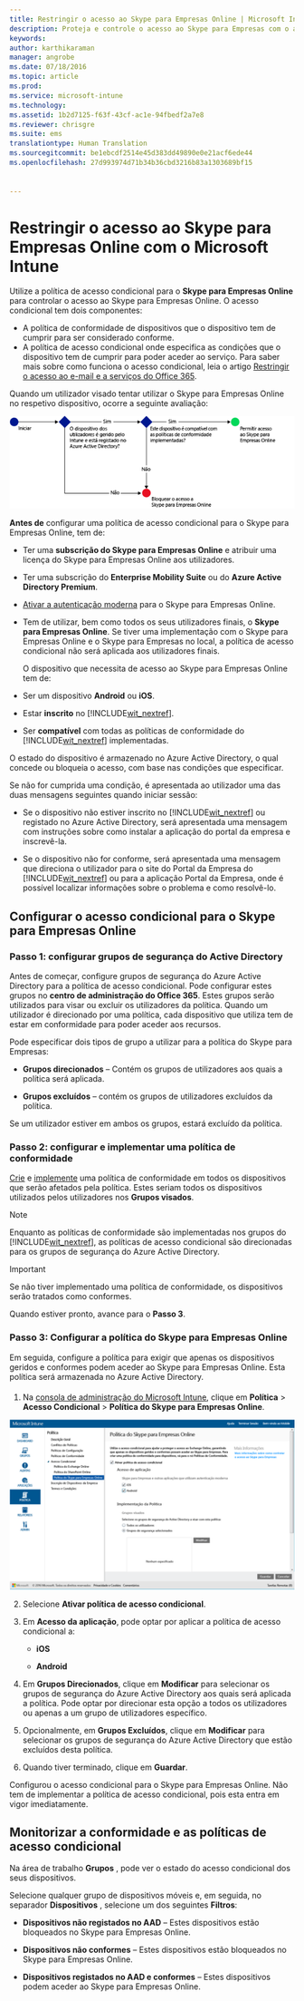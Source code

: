 ```yaml
---
title: Restringir o acesso ao Skype para Empresas Online | Microsoft Intune
description: Proteja e controle o acesso ao Skype para Empresas com o acesso condicional.
keywords: 
author: karthikaraman
manager: angrobe
ms.date: 07/18/2016
ms.topic: article
ms.prod: 
ms.service: microsoft-intune
ms.technology: 
ms.assetid: 1b2d7125-f63f-43cf-ac1e-94fbedf2a7e8
ms.reviewer: chrisgre
ms.suite: ems
translationtype: Human Translation
ms.sourcegitcommit: be1ebcdf2514e45d383dd49890e0e21acf6ede44
ms.openlocfilehash: 27d993974d71b34b36cbd3216b83a1303689bf15


---
```


# Restringir o acesso ao Skype para Empresas Online com o Microsoft Intune
Utilize a política de acesso condicional para o **Skype para Empresas Online** para controlar o acesso ao Skype para Empresas Online.
O acesso condicional tem dois componentes:
- A política de conformidade de dispositivos que o dispositivo tem de cumprir para ser considerado conforme.
- A política de acesso condicional onde especifica as condições que o dispositivo tem de cumprir para poder aceder ao serviço.
Para saber mais sobre como funciona o acesso condicional, leia o artigo [Restringir o acesso ao e-mail e a serviços do Office 365](restrict-access-to-email-and-o365-services-with-microsoft-intune.md).

Quando um utilizador visado tentar utilizar o Skype para Empresas Online no respetivo dispositivo, ocorre a seguinte avaliação:

![Diagrama que mostra os pontos de decisão utilizados para determinar se um dispositivo tem permissão para aceder ao Skype para Empresas Online ou é bloqueado](../media/ConditionalAccess_SkypeforBusiness.png)

**Antes de** configurar uma política de acesso condicional para o Skype para Empresas Online, tem de:
- Ter uma **subscrição do Skype para Empresas Online** e atribuir uma licença do Skype para Empresas Online aos utilizadores.
- Ter uma subscrição do **Enterprise Mobility Suite** ou do **Azure Active Directory Premium**.
-   [Ativar a autenticação moderna](https://docs.microsoft.com/en-us/intune/deploy-use/restrict-access-to-skype-for-business-online-with-microsoft-intune) para o Skype para Empresas Online.
-  Tem de utilizar, bem como todos os seus utilizadores finais, o **Skype para Empresas Online**. Se tiver uma implementação com o Skype para Empresas Online e o Skype para Empresas no local, a política de acesso condicional não será aplicada aos utilizadores finais.

    O dispositivo que necessita de acesso ao Skype para Empresas Online tem de:

-   Ser um dispositivo **Android** ou **iOS**.

-   Estar **inscrito** no [!INCLUDE[wit_nextref](../includes/wit_nextref_md.md)].

-   Ser **compatível** com todas as políticas de conformidade do [!INCLUDE[wit_nextref](../includes/wit_nextref_md.md)] implementadas.


O estado do dispositivo é armazenado no Azure Active Directory, o qual concede ou bloqueia o acesso, com base nas condições que especificar.

Se não for cumprida uma condição, é apresentada ao utilizador uma das duas mensagens seguintes quando iniciar sessão:

-   Se o dispositivo não estiver inscrito no [!INCLUDE[wit_nextref](../includes/wit_nextref_md.md)] ou registado no Azure Active Directory, será apresentada uma mensagem com instruções sobre como instalar a aplicação do portal da empresa e inscrevê-la.

-   Se o dispositivo não for conforme, será apresentada uma mensagem que direciona o utilizador para o site do Portal da Empresa do [!INCLUDE[wit_nextref](../includes/wit_nextref_md.md)] ou para a aplicação Portal da Empresa, onde é possível localizar informações sobre o problema e como resolvê-lo.

## Configurar o acesso condicional para o Skype para Empresas Online

### Passo 1: configurar grupos de segurança do Active Directory
Antes de começar, configure grupos de segurança do Azure Active Directory para a política de acesso condicional. Pode configurar estes grupos no **centro de administração do Office 365**. Estes grupos serão utilizados para visar ou excluir os utilizadores da política. Quando um utilizador é direcionado por uma política, cada dispositivo que utiliza tem de estar em conformidade para poder aceder aos recursos.

Pode especificar dois tipos de grupo a utilizar para a política do Skype para Empresas:

-   **Grupos direcionados** – Contém os grupos de utilizadores aos quais a política será aplicada.

-   **Grupos excluídos** – contém os grupos de utilizadores excluídos da política.

Se um utilizador estiver em ambos os grupos, estará excluído da política.

### Passo 2: configurar e implementar uma política de conformidade
[Crie](create-a-device-compliance-policy-in-microsoft-intune.md) e [implemente](deploy-and-monitor-a-device-compliance-policy-in-microsoft-intune.md) uma política de conformidade em todos os dispositivos que serão afetados pela política. Estes seriam todos os dispositivos utilizados pelos utilizadores nos **Grupos visados**.

> [!NOTE]
> Enquanto as políticas de conformidade são implementadas nos grupos do [!INCLUDE[wit_nextref](../includes/wit_nextref_md.md)], as políticas de acesso condicional são direcionadas para os grupos de segurança do Azure Active Directory.


> [!IMPORTANT]
> Se não tiver implementado uma política de conformidade, os dispositivos serão tratados como conformes.

Quando estiver pronto, avance para o **Passo 3**.

### Passo 3: Configurar a política do Skype para Empresas Online
Em seguida, configure a política para exigir que apenas os dispositivos geridos e conformes podem aceder ao Skype para Empresas Online. Esta política será armazenada no Azure Active Directory.

####
1.  Na [consola de administração do Microsoft Intune](https://manage.microsoft.com), clique em **Política** > **Acesso Condicional** > **Política do Skype para Empresas Online**.

![Captura de ecrã da página de política de acesso condicional do Skype para Empresas Online](./media/conditional_access_SFBPolicy.png)

2.  Selecione **Ativar política de acesso condicional**.

3.  Em **Acesso da aplicação**, pode optar por aplicar a política de acesso condicional a:

    -   **iOS**

    -   **Android**

4.  Em **Grupos Direcionados**, clique em **Modificar** para selecionar os grupos de segurança do Azure Active Directory aos quais será aplicada a política. Pode optar por direcionar esta opção a todos os utilizadores ou apenas a um grupo de utilizadores específico.

5.  Opcionalmente, em **Grupos Excluídos**, clique em **Modificar** para selecionar os grupos de segurança do Azure Active Directory que estão excluídos desta política.

6.  Quando tiver terminado, clique em **Guardar**.

Configurou o acesso condicional para o Skype para Empresas Online. Não tem de implementar a política de acesso condicional, pois esta entra em vigor imediatamente.


## Monitorizar a conformidade e as políticas de acesso condicional
Na área de trabalho **Grupos** , pode ver o estado do acesso condicional dos seus dispositivos.

Selecione qualquer grupo de dispositivos móveis e, em seguida, no separador **Dispositivos** , selecione um dos seguintes **Filtros**:

* **Dispositivos não registados no AAD** – Estes dispositivos estão bloqueados no Skype para Empresas Online.

* **Dispositivos não conformes** – Estes dispositivos estão bloqueados no Skype para Empresas Online.

* **Dispositivos registados no AAD e conformes** – Estes dispositivos podem aceder ao Skype para Empresas Online.



<!--HONumber=Jul16_HO5-->


